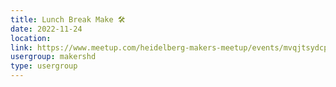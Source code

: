 ```yaml
---
title: Lunch Break Make 🛠️
date: 2022-11-24
location: 
link: https://www.meetup.com/heidelberg-makers-meetup/events/mvqjtsydcpbgc/
usergroup: makershd
type: usergroup
---
```

